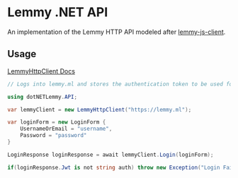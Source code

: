 <div class="article">

# Lemmy .NET API

An implementation of the Lemmy HTTP API modeled after [lemmy-js-client](https://github.com/LemmyNet/lemmy-js-client).

## Usage
[LemmyHttpClient Docs](api/dotNETLemmy.API.LemmyHttpClient.html)

```csharp
// Logs into lemmy.ml and stores the authentication token to be used for further requests

using dotNETLemmy.API;

var lemmyClient = new LemmyHttpClient("https://lemmy.ml");

var loginForm = new LoginForm {
    UsernameOrEmail = "username",
    Password = "password"
}

LoginResponse loginResponse = await lemmyClient.Login(loginForm);

if(loginResponse.Jwt is not string auth) throw new Exception("Login Failed");

```

</div>